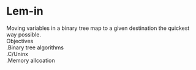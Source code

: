 # Lem-in
Moving variables in a binary tree map to a given destination the quickest way possible.
<br />
Objectives <br />
.Binary tree algorithms<br />
.C/Uninx<br />
.Memory allcoation
